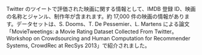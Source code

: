 Twitter のツイートで評価された映画に関する情報として、IMDB 登録 ID、映画の名称とジャンル、制作年が含まれます。約 17,000 件の映画の情報があります。データセットは、S. Dooms、T. De Pessemier、L. Martens による論文「MovieTweetings: a Movie Rating Dataset Collected From Twitter。Workshop on Crowdsourcing and Human Computation for Recommender Systems, CrowdRec at RecSys 2013」で紹介されました。

<!---HONumber=July15_HO2-->